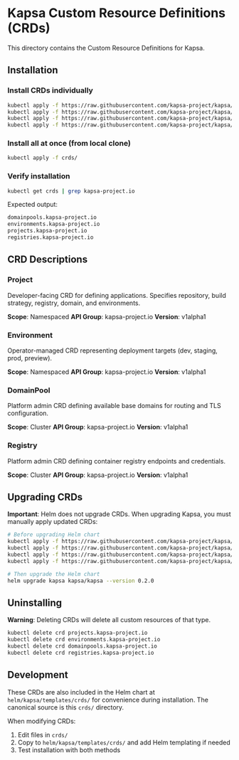 # Kapsa Custom Resource Definitions (CRDs)

This directory contains the Custom Resource Definitions for Kapsa.

## Installation

### Install CRDs individually

```bash
kubectl apply -f https://raw.githubusercontent.com/kapsa-project/kapsa/main/crds/project.yaml
kubectl apply -f https://raw.githubusercontent.com/kapsa-project/kapsa/main/crds/environment.yaml
kubectl apply -f https://raw.githubusercontent.com/kapsa-project/kapsa/main/crds/domainpool.yaml
kubectl apply -f https://raw.githubusercontent.com/kapsa-project/kapsa/main/crds/registry.yaml
```

### Install all at once (from local clone)

```bash
kubectl apply -f crds/
```

### Verify installation

```bash
kubectl get crds | grep kapsa-project.io
```

Expected output:

```txt
domainpools.kapsa-project.io
environments.kapsa-project.io
projects.kapsa-project.io
registries.kapsa-project.io
```

## CRD Descriptions

### Project

Developer-facing CRD for defining applications. Specifies repository, build strategy, registry, domain, and environments.

**Scope**: Namespaced
**API Group**: kapsa-project.io
**Version**: v1alpha1

### Environment

Operator-managed CRD representing deployment targets (dev, staging, prod, preview).

**Scope**: Namespaced
**API Group**: kapsa-project.io
**Version**: v1alpha1

### DomainPool

Platform admin CRD defining available base domains for routing and TLS configuration.

**Scope**: Cluster
**API Group**: kapsa-project.io
**Version**: v1alpha1

### Registry

Platform admin CRD defining container registry endpoints and credentials.

**Scope**: Cluster
**API Group**: kapsa-project.io
**Version**: v1alpha1

## Upgrading CRDs

**Important**: Helm does not upgrade CRDs. When upgrading Kapsa, you must manually apply updated CRDs:

```bash
# Before upgrading Helm chart
kubectl apply -f https://raw.githubusercontent.com/kapsa-project/kapsa/v0.2.0/crds/project.yaml
kubectl apply -f https://raw.githubusercontent.com/kapsa-project/kapsa/v0.2.0/crds/environment.yaml
kubectl apply -f https://raw.githubusercontent.com/kapsa-project/kapsa/v0.2.0/crds/domainpool.yaml
kubectl apply -f https://raw.githubusercontent.com/kapsa-project/kapsa/v0.2.0/crds/registry.yaml

# Then upgrade the Helm chart
helm upgrade kapsa kapsa/kapsa --version 0.2.0
```

## Uninstalling

**Warning**: Deleting CRDs will delete all custom resources of that type.

```bash
kubectl delete crd projects.kapsa-project.io
kubectl delete crd environments.kapsa-project.io
kubectl delete crd domainpools.kapsa-project.io
kubectl delete crd registries.kapsa-project.io
```

## Development

These CRDs are also included in the Helm chart at `helm/kapsa/templates/crds/` for convenience during installation. The canonical source is this `crds/` directory.

When modifying CRDs:

1. Edit files in `crds/`
2. Copy to `helm/kapsa/templates/crds/` and add Helm templating if needed
3. Test installation with both methods

